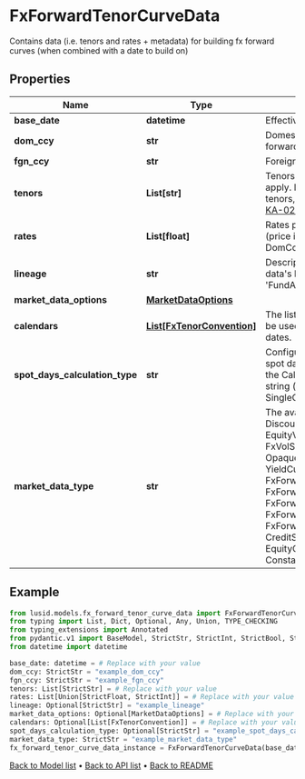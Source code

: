 # FxForwardTenorCurveData

Contains data (i.e. tenors and rates + metadata) for building fx forward curves (when combined with a date to build on)
## Properties
Name | Type | Description | Notes
------------ | ------------- | ------------- | -------------
**base_date** | **datetime** | EffectiveAt date of the quoted rates | 
**dom_ccy** | **str** | Domestic currency of the fx forward | 
**fgn_ccy** | **str** | Foreign currency of the fx forward | 
**tenors** | **List[str]** | Tenors for which the forward rates apply.  For more information on tenors, see [knowledge base article KA-02097](https://support.lusid.com/knowledgebase/article/KA-02097) | 
**rates** | **List[float]** | Rates provided for the fx forward (price in FgnCcy per unit of DomCcy) | 
**lineage** | **str** | Description of the complex market data&#39;s lineage e.g. &#39;FundAccountant_GreenQuality&#39;. | [optional] 
**market_data_options** | [**MarketDataOptions**](MarketDataOptions.md) |  | [optional] 
**calendars** | [**List[FxTenorConvention]**](FxTenorConvention.md) | The list of conventions that should be used when interpreting tenors as dates. | [optional] 
**spot_days_calculation_type** | **str** | Configures how to calculate the spot date from the build date using the Calendars provided.  Supported string (enumeration) values are: [ SingleCalendar, UnionCalendars ] | [optional] 
**market_data_type** | **str** | The available values are: DiscountFactorCurveData, EquityVolSurfaceData, FxVolSurfaceData, IrVolCubeData, OpaqueMarketData, YieldCurveData, FxForwardCurveData, FxForwardPipsCurveData, FxForwardTenorCurveData, FxForwardTenorPipsCurveData, FxForwardCurveByQuoteReference, CreditSpreadCurveData, EquityCurveByPricesData, ConstantVolatilitySurface | 
## Example

```python
from lusid.models.fx_forward_tenor_curve_data import FxForwardTenorCurveData
from typing import List, Dict, Optional, Any, Union, TYPE_CHECKING
from typing_extensions import Annotated
from pydantic.v1 import BaseModel, StrictStr, StrictInt, StrictBool, StrictFloat, StrictBytes, Field, validator, ValidationError, conlist, constr
from datetime import datetime

base_date: datetime = # Replace with your value
dom_ccy: StrictStr = "example_dom_ccy"
fgn_ccy: StrictStr = "example_fgn_ccy"
tenors: List[StrictStr] = # Replace with your value
rates: List[Union[StrictFloat, StrictInt]] = # Replace with your value
lineage: Optional[StrictStr] = "example_lineage"
market_data_options: Optional[MarketDataOptions] = # Replace with your value
calendars: Optional[List[FxTenorConvention]] = # Replace with your value
spot_days_calculation_type: Optional[StrictStr] = "example_spot_days_calculation_type"
market_data_type: StrictStr = "example_market_data_type"
fx_forward_tenor_curve_data_instance = FxForwardTenorCurveData(base_date=base_date, dom_ccy=dom_ccy, fgn_ccy=fgn_ccy, tenors=tenors, rates=rates, lineage=lineage, market_data_options=market_data_options, calendars=calendars, spot_days_calculation_type=spot_days_calculation_type, market_data_type=market_data_type)

```

[Back to Model list](../README.md#documentation-for-models) &#8226; [Back to API list](../README.md#documentation-for-api-endpoints) &#8226; [Back to README](../README.md)

